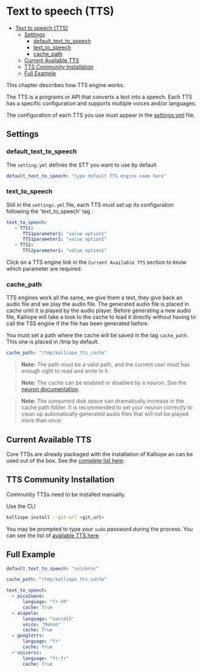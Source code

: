 # Text to speech (TTS)

- [Text to speech (TTS)](#text-to-speech-tts)
    - [Settings](#settings)
        - [default_text_to_speech](#defaulttexttospeech)
        - [text_to_speech](#texttospeech)
        - [cache_path](#cachepath)
    - [Current Available TTS](#current-available-tts)
    - [TTS Community Installation](#tts-community-installation)
    - [Full Example](#full-example)

This chapter describes how TTS engine works.

The TTS is a programs or API that converts a text into a speech.
Each TTS has a specific configuration and supports multiple voices and/or languages.

The configuration of each TTS you use must appear in the [settings.yml](settings.md) file.


## Settings

### default_text_to_speech

The `setting.yml` defines the STT you want to use by default
```yml
default_text_to_speech: "type default TTS engine name here"
```

### text_to_speech

Still in the `settings.yml` file, each TTS must set up its configuration following the 'text_to_speech' tag :
```yml
text_to_speech:
   - TTS1:
      TTS1parameter1: "value option1"
      TTS1parameter2: "value option2"
   - TTS2:
      TTS2parameter1: "value option1"
```
Click on a TTS engine link in the `Current Available TTS` section to know which parameter are required.


### cache_path

TTS engines work all the same, we give them a text, they give back an audio file and we play the audio file. The generated audio file is placed in cache until it
is played by the audio player. Before generating a new audio file, Kalliope will take a look to the cache to load it directly without having to call the
TSS engine if the file has been generated before.

You must set a path where the cache will be saved in the tag `cache_path`. This one is placed in /tmp by default.
```yml
cache_path: "/tmp/kalliope_tts_cache"
```

>**Note:** The path must be a valid path, and the current user must has enough right to read and write in it.

>**Note:** The cache can be enabled or disabled by a neuron. See the [neuron documentation](neurons.md).

>**Note:** The consumed disk space can dramatically increase in the cache path folder. It is recommended to set your neuron correctly to clean up automatically
generated audio files that will not be played more than once.

## Current Available TTS

Core TTSs are already packaged with the installation of Kalliope an can be used out of the box. See the [complete list here](tts_list.md).

## TTS Community Installation

Community TTSs need to be installed manually.

Use the CLI
```bash
kalliope install --git-url <git_url>
```

You may be prompted to type your `sudo` password during the process. You can see the list of [available TTS here](tts_list.md)

## Full Example

```yml
default_text_to_speech: "voicerss"

cache_path: "/tmp/kalliope_tts_cache"

text_to_speech:
  - pico2wave:
      language: "fr-FR"
      cache: True
  - acapela:
      language: "sonid15"
      voice: "Manon"
      cache: True
  - googletts:
      language: "fr"
      cache: True
  - voicerss:
      language: "fr-fr"
      cache: True
```
